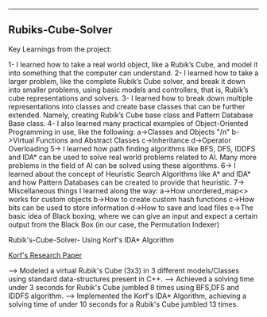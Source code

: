 ---------------------------------------------------------------------------------------------------------------------------------------
Rubiks-Cube-Solver
---------------------------------------------------------------------------------------------------------------------------------------

Key Learnings from the project:

 1- I learned how to take a real world object, like a Rubik’s Cube, and model it into something that the computer can understand.
 2- I learned how to take a larger problem, like the complete Rubik’s Cube solver, and break it down into smaller problems, using basic models and controllers, that is, Rubik’s cube representations and solvers.
 3- I learned how to break down multiple representations into classes and create base classes that can be further extended. Namely, creating Rubik’s Cube base class and Pattern Database Base class.
 4- I also learned many practical examples of Object-Oriented Programming in use, like the following:
      a->Classes and Objects "/n"
      b->Virtual Functions and Abstract Classes
      c->Inheritance
      d->Operator Overloading
 5-> I learned how path finding algorithms like BFS, DFS, IDDFS and IDA* can be used to solve real world problems related to AI. Many more problems in the field of AI can be solved using these algorithms.
 6-> I learned about the concept of Heuristic Search Algorithms like A* and IDA* and how Pattern Databases can be created to provide that heuristic.
 7-> Miscellaneous things I learned along the way:
      a->How unordered_map<> works for custom objects
      b->How to create custom hash functions
      c->How bits can be used to store information
      d->How to save and load files 
      e->The basic idea of Black boxing, where we can give an input and expect a certain output from the Black Box (in our case, the Permutation Indexer)


Rubik's-Cube-Solver- Using Korf's IDA* Algorithm

[Korf's Research Paper]([url](https://cdn.aaai.org/AAAI/1997/AAAI97-109.pdf))

--> Modeled a virtual Rubik's Cube (3x3) in 3 different models/Classes using standard data-structures present in C++.
--> Achieved a solving time under 3 seconds for Rubik's Cube jumbled 8 times using BFS,DFS and IDDFS algorithm.
--> Implemented the Korf's IDA*  Algorithm, achieving a solving time of under 10 seconds for a Rubik's Cube jumbled 13 times.

